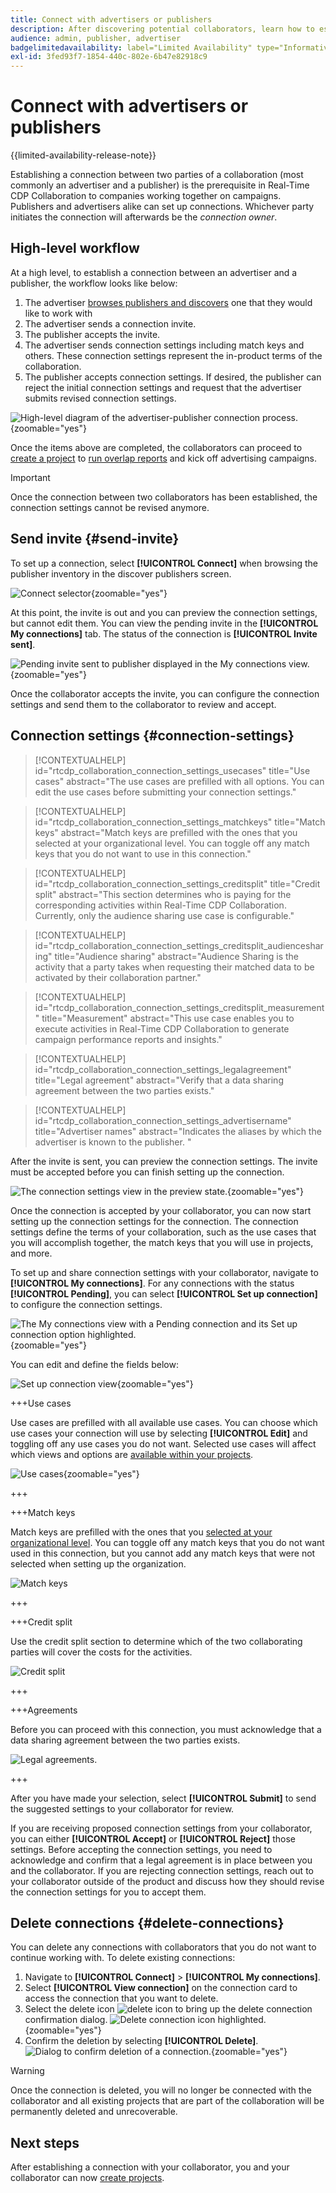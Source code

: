 ```yaml
---
title: Connect with advertisers or publishers
description: After discovering potential collaborators, learn how to establish connections and start collaborating on projects.
audience: admin, publisher, advertiser
badgelimitedavailability: label="Limited Availability" type="Informative" url="https://helpx.adobe.com/legal/product-descriptions/real-time-customer-data-platform-collaboration.html newtab=true"
exl-id: 3fed93f7-1854-440c-802e-6b47e82918c9
---
```

# Connect with advertisers or publishers

{{limited-availability-release-note}}

Establishing a connection between two parties of a collaboration (most commonly an advertiser and a publisher) is the prerequisite in Real-Time CDP Collaboration to companies working together on campaigns. Publishers and advertisers alike can set up connections. Whichever party initiates the connection will afterwards be the *connection owner*. 

## High-level workflow

At a high level, to establish a connection between an advertiser and a publisher, the workflow looks like below:

1. The advertiser [browses publishers and discovers](/help/guide/connect/discover-publishers.md) one that they would like to work with 
2. The advertiser sends a connection invite.
3. The publisher accepts the invite.
4. The advertiser sends connection settings including match keys and others. These connection settings represent the in-product terms of the collaboration.
5. The publisher accepts connection settings. If desired, the publisher can reject the initial connection settings and request that the advertiser submits revised connection settings.

![High-level diagram of the advertiser-publisher connection process.](/help/assets/connect/establish-connection/advertiser-publisher-connection-process.png){zoomable="yes"}

Once the items above are completed, the collaborators can proceed to [create a project](/help/guide/collaborate/manage-projects.md#create-project) to [run overlap reports](/help/guide/collaborate/discover.md) and kick off advertising campaigns.

>[!IMPORTANT]
>
>Once the connection between two collaborators has been established, the connection settings cannot be revised anymore. 

## Send invite {#send-invite}

To set up a connection, select **[!UICONTROL Connect]** when browsing the publisher inventory in the discover publishers screen.

![Connect selector](/help/assets/connect/establish-connection/connect-selection.png){zoomable="yes"}

At this point, the invite is out and you can preview the connection settings, but cannot edit them. You can view the pending invite in the **[!UICONTROL My connections]** tab. The status of the connection is **[!UICONTROL Invite sent]**.

![Pending invite sent to publisher displayed in the My connections view.](/help/assets/connect/establish-connection/pending-invite-sent.png){zoomable="yes"}

Once the collaborator accepts the invite, you can configure the connection settings and send them to the collaborator to review and accept.  

## Connection settings {#connection-settings}

>[!CONTEXTUALHELP]
>id="rtcdp_collaboration_connection_settings_usecases"
>title="Use cases"
>abstract="The use cases are prefilled with all options. You can edit the use cases before submitting your connection settings."

>[!CONTEXTUALHELP]
>id="rtcdp_collaboration_connection_settings_matchkeys"
>title="Match keys"
>abstract="Match keys are prefilled with the ones that you selected at your organizational level. You can toggle off any match keys that you do not want to use in this connection."

>[!CONTEXTUALHELP]
>id="rtcdp_collaboration_connection_settings_creditsplit"
>title="Credit split"
>abstract="This section determines who is paying for the corresponding activities within Real-Time CDP Collaboration. Currently, only the audience sharing use case is configurable."

>[!CONTEXTUALHELP]
>id="rtcdp_collaboration_connection_settings_creditsplit_audiencesharing"
>title="Audience sharing"
>abstract="Audience Sharing is the activity that a party takes when requesting their matched data to be activated by their collaboration partner."

>[!CONTEXTUALHELP]
>id="rtcdp_collaboration_connection_settings_creditsplit_measurement"
>title="Measurement"
>abstract="This use case enables you to execute activities in Real-Time CDP Collaboration to generate campaign performance reports and insights."

>[!CONTEXTUALHELP]
>id="rtcdp_collaboration_connection_settings_legalagreement"
>title="Legal agreement"
>abstract="Verify that a data sharing agreement between the two parties exists."

>[!CONTEXTUALHELP]
>id="rtcdp_collaboration_connection_settings_advertisername"
>title="Advertiser names"
>abstract="Indicates the aliases by which the advertiser is known to the publisher. "

After the invite is sent, you can preview the connection settings. The invite must be accepted before you can finish setting up the connection.

![The connection settings view in the preview state.](/help/assets/connect/establish-connection/preview-connection-settings.png){zoomable="yes"}

Once the connection is accepted by your collaborator, you can now start setting up the connection settings for the connection. The connection settings define the terms of your collaboration, such as the use cases that you will accomplish together, the match keys that you will use in projects, and more. 

To set up and share connection settings with your collaborator, navigate to **[!UICONTROL My connections]**. For any connections with the status **[!UICONTROL Pending]**, you can select **[!UICONTROL Set up connection]** to configure the connection settings. 

![The My connections view with a Pending connection and its Set up connection option highlighted.](/help/assets/connect/establish-connection/pending-connection.png){zoomable="yes"}

You can edit and define the fields below: 

![Set up connection view](/help/assets/connect/establish-connection/connection-view.png){zoomable="yes"}

+++Use cases

Use cases are prefilled with all available use cases. You can choose which use cases your connection will use by selecting **[!UICONTROL Edit]** and toggling off any use cases you do not want. Selected use cases will affect which views and options are [available within your projects](../collaborate/manage-projects.md#project-use-cases).

![Use cases](/help/assets/connect/establish-connection/view-use-cases.png){zoomable="yes"}

+++

+++Match keys

Match keys are prefilled with the ones that you [selected at your organizational level](/help/guide/setup/onboard-organization.md#set-up-match-keys). You can toggle off any match keys that you do not want used in this connection, but you cannot add any match keys that were not selected when setting up the organization.

![Match keys](/help/assets/connect/establish-connection/match-keys.png)

+++

+++Credit split

Use the credit split section to determine which of the two collaborating parties will cover the costs for the activities.

![Credit split](/help/assets/connect/establish-connection/edit-billing-ownership.png)

+++

+++Agreements

Before you can proceed with this connection, you must acknowledge that a data sharing agreement between the two parties exists. 

![Legal agreements.](/help/assets/connect/establish-connection/legal-agreement.png)

+++

After you have made your selection, select **[!UICONTROL Submit]** to send the suggested settings to your collaborator for review.

If you are receiving proposed connection settings from your collaborator, you can either **[!UICONTROL Accept]** or **[!UICONTROL Reject]** those settings. Before accepting the connection settings, you need to acknowledge and confirm that a legal agreement is in place between you and the collaborator. If you are rejecting connection settings, reach out to your collaborator outside of the product and discuss how they should revise the connection settings for you to accept them.

## Delete connections {#delete-connections}

You can delete any connections with collaborators that you do not want to continue working with. To delete existing connections: 

1. Navigate to **[!UICONTROL Connect]** > **[!UICONTROL My connections]**.
2. Select **[!UICONTROL View connection]** on the connection card to access the connection that you want to delete.
3. Select the delete icon ![delete icon](/help/assets/common/delete.svg) to bring up the delete connection confirmation dialog.
    ![Delete connection icon highlighted.](/help/assets/connect/establish-connection/delete-icon-highlighted.png){zoomable="yes"}
4. Confirm the deletion by selecting **[!UICONTROL Delete]**.
    ![Dialog to confirm deletion of a connection. ](/help/assets/connect/establish-connection/delete-connection-dialog.png){zoomable="yes"}

>[!WARNING]
>
>Once the connection is deleted, you will no longer be connected with the collaborator and all existing projects that are part of the collaboration will be permanently deleted and unrecoverable.

## Next steps

After establishing a connection with your collaborator, you and your collaborator can now [create projects](/help/guide/collaborate/manage-projects.md#create-project).
